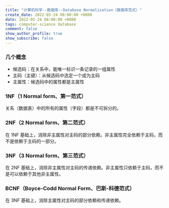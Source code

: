 ```yaml
---
title: "计算机科学--数据库--Database Normalization（数据库范式）"
create_date: 2022-05-24 08:00:00 +0800
date: 2022-05-24 08:00:00 +0800
tags: computer-science database
comment: false
show_author_profile: true
show_subscribe: false
---
```


### 几个概念

- 候选码：在关系中，能唯一标识一条记录的⼀组属性
- 主码（主键）：从候选码中选定一个成为主码
- 主属性：候选码中的属性都是主属性

### 1NF（1 Normal form、第一范式）

关系（数据表）中的所有的属性（字段）都是不可拆分的。

### 2NF（2 Normal form、第二范式）

在 1NF 基础上，消除非主属性对主码的部分依赖。非主属性完全依赖于主码，而不是依赖于主码的一部分。

### 3NF（3 Normal form、第三范式）

在 2NF 基础上，消除非主属性对主码的传递依赖。非主属性只依赖于主码，而不是可以依赖于其他非主属性。

### BCNF（Boyce-Codd Normal Form、巴斯-科德范式）

在 3NF 基础上，消除主属性对主码的部分依赖和传递依赖。
